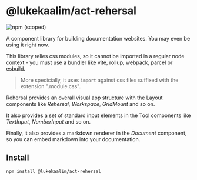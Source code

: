 # @lukekaalim/act-rehersal

![npm (scoped)](https://img.shields.io/npm/v/@lukekaalim/act-rehersal)

A component library for building documentation websites. You may even be using it right now.

This library relies css modules, so it cannot be imported in a regular node context -
you must use a bundler like vite, rollup, webpack, parcel or esbuild.

> More specicially, it uses `import` against css files suffixed with the extension ".module.css".

Rehersal provides an overall visual app structure with the Layout components like
_Rehersal_, _Workspace_, _GridMount_ and so on.

It also provides a set
of standard input elements in the Tool components like _TextInput_, _NumberInput_ and so on.

Finally, it also provides a markdown renderer in the _Document_ component, so you can embed
markdown into your documentation.

## Install
```bash
npm install @lukekaalim/act-rehersal
```